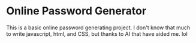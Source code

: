 # Online Password Generator

This is a basic online password generating project. I don't know that much to write javascript, html, and CSS, but thanks to AI that have aided me. lol
